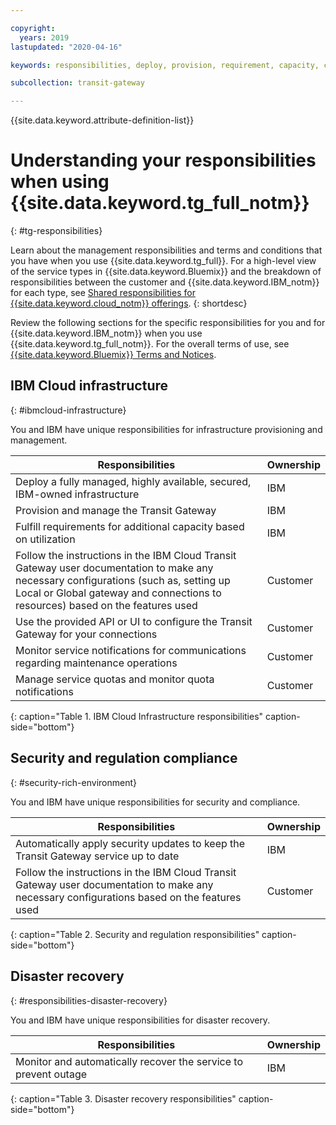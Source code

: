 ```yaml
---

copyright:
  years: 2019
lastupdated: "2020-04-16"

keywords: responsibilities, deploy, provision, requirement, capacity, compliance, regulation

subcollection: transit-gateway

---
```


{{site.data.keyword.attribute-definition-list}}

# Understanding your responsibilities when using {{site.data.keyword.tg_full_notm}}
{: #tg-responsibilities}

Learn about the management responsibilities and terms and conditions that you have when you use {{site.data.keyword.tg_full}}. For a high-level view of the service types in {{site.data.keyword.Bluemix}} and the breakdown of responsibilities between the customer and {{site.data.keyword.IBM_notm}} for each type, see [Shared responsibilities for {{site.data.keyword.cloud_notm}} offerings](/docs/overview?topic=overview-shared-responsibilities).
{: shortdesc}

Review the following sections for the specific responsibilities for you and for {{site.data.keyword.IBM_notm}} when you use {{site.data.keyword.tg_full_notm}}. For the overall terms of use, see [{{site.data.keyword.Bluemix}} Terms and Notices](/docs/overview?topic=overview-terms).

## IBM Cloud infrastructure
{: #ibmcloud-infrastructure}

You and IBM have unique responsibilities for infrastructure provisioning and management.

| Responsibilities |  Ownership |
|---------------------------|------|
| Deploy a fully managed, highly available, secured, IBM-owned infrastructure | IBM |
| Provision and manage the Transit Gateway | IBM |
| Fulfill requirements for additional capacity based on utilization | IBM |
| Follow the instructions in the IBM Cloud Transit Gateway user documentation to make any necessary configurations (such as, setting up Local or Global gateway and connections to resources) based on the features used | Customer |
| Use the provided API or UI to configure the Transit Gateway for your connections | Customer |
| Monitor service notifications for communications regarding maintenance operations | Customer |
| Manage service quotas and monitor quota notifications  | Customer |
{: caption="Table 1. IBM Cloud Infrastructure responsibilities" caption-side="bottom"}

## Security and regulation compliance
{: #security-rich-environment}

You and IBM have unique responsibilities for security and compliance.

| Responsibilities |  Ownership |
|---------------------------|------|
| Automatically apply security updates to keep the Transit Gateway service up to date | IBM |
| Follow the instructions in the IBM Cloud Transit Gateway user documentation to make any necessary configurations based on the features used | Customer |
{: caption="Table 2. Security and regulation responsibilities" caption-side="bottom"}

## Disaster recovery
{: #responsibilities-disaster-recovery}

You and IBM have unique responsibilities for disaster recovery.

| Responsibilities |  Ownership |
|----------|-----------------------|
| Monitor and automatically recover the service to prevent outage | IBM |
{: caption="Table 3. Disaster recovery responsibilities" caption-side="bottom"}
